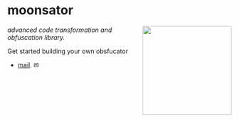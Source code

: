 # moonsator

<img alt="" src=https://i.pinimg.com/736x/3c/73/6c/3c736c863cc699e404a3e20a6c5bd650.jpg width=200 align=right>

_advanced code transformation and obfuscation library._

Get started building your own obsfucator

- [mail](mailto:mafrican2000@africamail.com). ✉
